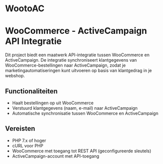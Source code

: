 # WootoAC

# WooCommerce - ActiveCampaign API Integratie

Dit project biedt een maatwerk API-integratie tussen WooCommerce en ActiveCampaign. De integratie synchroniseert klantgegevens van WooCommerce-bestellingen naar ActiveCampaign, zodat je marketingautomatiseringen kunt uitvoeren op basis van klantgedrag in je webshop.

## Functionaliteiten

- Haalt bestellingen op uit WooCommerce
- Verstuurd klantgegevens (naam, e-mail) naar ActiveCampaign
- Automatische synchronisatie tussen WooCommerce en ActiveCampaign

## Vereisten

- PHP 7.x of hoger
- cURL voor PHP
- WooCommerce met toegang tot REST API (geconfigureerde sleutels)
- ActiveCampaign-account met API-toegang